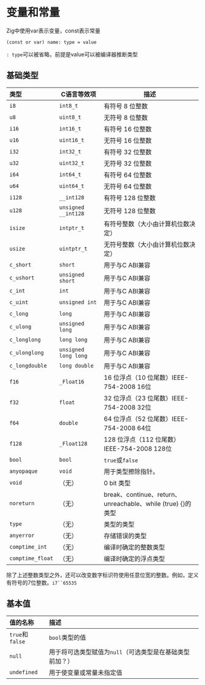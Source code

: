 # 变量和常量

Zig中使用var表示变量，const表示常量

`(const or var) name: type = value`

`: type`可以被省略，前提是value可以被编译器推断类型

## 基础类型

| 类型             | C语言等效项          | 描述                                                        |
| :--------------- | -------------------- | ----------------------------------------------------------- |
| `i8`             | `int8_t`             | 有符号 8 位整数                                             |
| `u8`             | `uint8_t`            | 无符号 8 位整数                                             |
| `i16`            | `int16_t`            | 有符号 16 位整数                                            |
| `u16`            | `uint16_t`           | 无符号 16 位整数                                            |
| `i32`            | `int32_t`            | 有符号 32 位整数                                            |
| `u32`            | `uint32_t`           | 无符号 32 位整数                                            |
| `i64`            | `int64_t`            | 有符号 64 位整数                                            |
| `u64`            | `uint64_t`           | 无符号 64 位整数                                            |
| `i128`           | `__int128`           | 有符号 128 位整数                                           |
| `u128`           | `unsigned __int128`  | 无符号 128 位整数                                           |
| `isize`          | `intptr_t`           | 有符号整数（大小由计算机位数决定）                          |
| `usize`          | `uintptr_t`          | 无符号整数（大小由计算机位数决定）                          |
| `c_short`        | `short`              | 用于与C ABI兼容                                             |
| `c_ushort`       | `unsigned short`     | 用于与C ABI兼容                                             |
| `c_int`          | `int`                | 用于与C ABI兼容                                             |
| `c_uint`         | `unsigned int`       | 用于与C ABI兼容                                             |
| `c_long`         | `long`               | 用于与C ABI兼容                                             |
| `c_ulong`        | `unsigned long`      | 用于与C ABI兼容                                             |
| `c_longlong`     | `long long`          | 用于与C ABI兼容                                             |
| `c_ulonglong`    | `unsigned long long` | 用于与C ABI兼容                                             |
| `c_longdouble`   | `long double`        | 用于与C ABI兼容                                             |
| `f16`            | `_Float16`           | 16 位浮点（10 位尾数）IEEE-754-2008 16位                    |
| `f32`            | `float`              | 32 位浮点（23 位尾数）IEEE-754-2008 32位                    |
| `f64`            | `double`             | 64 位浮点（52 位尾数）IEEE-754-2008 64位                    |
| `f128`           | `_Float128`          | 128 位浮点（112 位尾数）IEEE-754-2008 128位                 |
| `bool`           | `bool`               | `true`或`false`                                             |
| `anyopaque`      | `void`               | 用于类型擦除指针。                                          |
| `void`           | （无）               | 0 bit 类型                                                  |
| `noreturn`       | （无）               | break、continue、return、unreachable、while (true) {}的类型 |
| `type`           | （无）               | 类型的类型                                                  |
| `anyerror`       | （无）               | 存储错误的类型                                              |
| `comptime_int`   | （无）               | 编译时确定的整数类型                                        |
| `comptime_float` | （无）               | 编译时确定的浮点类型                                        |

除了上述整数类型之外，还可以改变数字标识符使用任意位宽的整数。例如，定义有符号的7位整数。`i7``65535`

## 基本值

| 值的名称        | 描述                                                     |
| :-------------- | :------------------------------------------------------- |
| `true`和`false` | `bool`类型的值                                           |
| `null `         | 用于将可选类型赋值为`null`（可选类型是在基础类型前加？） |
| `undefined`     | 用于使变量或常量未指定值                                 |